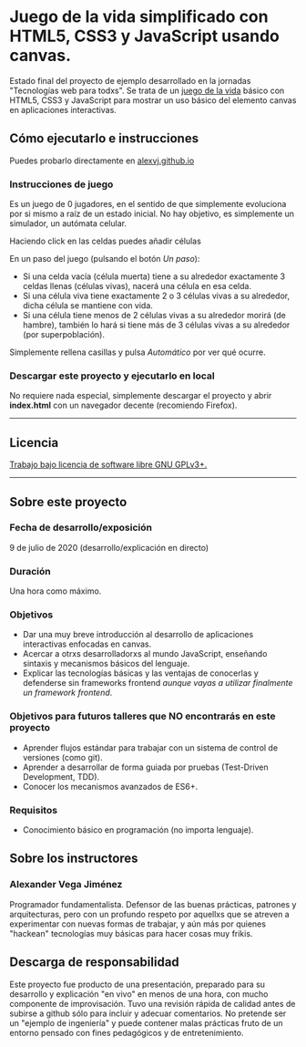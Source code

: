 # Juego de la vida simplificado con HTML5, CSS3 y JavaScript usando canvas.

Estado final del proyecto de ejemplo desarrollado en la jornadas "Tecnologías web para todxs". Se trata de un [juego de la vida](https://es.wikipedia.org/wiki/Juego_de_la_vida) básico con HTML5, CSS3 y JavaScript para mostrar
un uso básico del elemento canvas en aplicaciones interactivas.

## Cómo ejecutarlo e instrucciones

Puedes probarlo directamente en [alexvj.github.io](alexvj.github.io)

### Instrucciones de juego
Es un juego de 0 jugadores, en el sentido de que simplemente evoluciona por si mismo a raíz de un estado inicial. No hay objetivo, es simplemente un simulador, un autómata celular.

Haciendo click en las celdas puedes añadir células

En un paso del juego (pulsando el botón _Un paso_):

- Si una celda vacía (célula muerta) tiene a su alrededor exactamente 3 celdas llenas (células vivas), nacerá una célula en esa celda.
- Si una célula viva tiene exactamente 2 o 3 células vivas a su alrededor, dicha célula se mantiene con vida.
- Si una célula tiene menos de 2 células vivas a su alrededor morirá (de hambre), también lo hará si tiene más de 3 células vivas a su alrededor (por superpoblación).

Simplemente rellena casillas y pulsa _Automático_ por ver qué ocurre.

### Descargar este proyecto y ejecutarlo en local

No requiere nada especial, simplemente descargar el proyecto y abrir **index.html** con un navegador decente (recomiendo Firefox).

---

## Licencia
[Trabajo bajo licencia de software libre GNU GPLv3+.](https://www.gnu.org/licenses/gpl-3.0.html)

---

## Sobre este proyecto
### Fecha de desarrollo/exposición
9 de julio de 2020 (desarrollo/explicación en directo)

### Duración
Una hora como máximo.

### Objetivos
- Dar una muy breve introducción al desarrollo de aplicaciones interactivas enfocadas en canvas.
- Acercar a otrxs desarrolladorxs al mundo JavaScript, enseñando sintaxis y mecanismos básicos del lenguaje.
- Explicar las tecnologías básicas y las ventajas de conocerlas y defenderse sin frameworks frontend _aunque vayas a utilizar finalmente un framework frontend_.

### Objetivos para futuros talleres que NO encontrarás en este proyecto
- Aprender flujos estándar para trabajar con un sistema de control de versiones (como git).
- Aprender a desarrollar de forma guiada por pruebas (Test-Driven Development, TDD).
- Conocer los mecanismos avanzados de ES6+.
### Requisitos
- Conocimiento básico en programación (no importa lenguaje).
  
## Sobre los instructores
### Alexander Vega Jiménez
Programador fundamentalista. Defensor de las buenas prácticas, patrones y arquitecturas, pero con un profundo respeto por aquellxs que se atreven a experimentar con nuevas formas de trabajar, y aún más por quienes "hackean" tecnologías muy básicas para hacer cosas muy frikis.

## Descarga de responsabilidad
Este proyecto fue producto de una presentación, preparado para su desarrollo y explicación "en vivo" en menos de una hora, con mucho componente de improvisación. Tuvo una revisión rápida de calidad antes de subirse a github sólo para incluir y adecuar comentarios. No pretende ser un "ejemplo de ingeniería" y puede contener malas prácticas fruto de un entorno pensado con fines pedagógicos y de entretenimiento.

